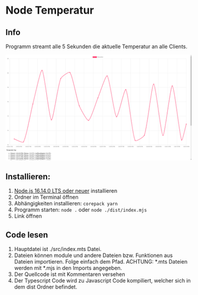 # Node Temperatur

## Info

Programm streamt alle 5 Sekunden die aktuelle Temperatur an alle Clients.

![Temperatur Diagramm](./doc/TempChart.png)

## Installieren:

1. [Node.js 16.14.0 LTS oder neuer](https://nodejs.org/) installieren
2. Ordner im Terminal öffnen
3. Abhängigkeiten installieren: `corepack yarn`
4. Programm starten: `node .` oder `node ./dist/index.mjs`
5. Link öffnen

## Code lesen
1. Hauptdatei ist ./src/index.mts Datei.
2. Dateien können module und andere Dateien bzw. Funktionen aus Dateien importieren. Folge einfach dem Pfad. ACHTUNG: *.mts Dateien werden mit *.mjs in den Imports angegeben.
3. Der Quellcode ist mit Kommentaren versehen
4. Der Typescript Code wird zu Javascript Code kompiliert, welcher sich in dem dist Ordner befindet.
